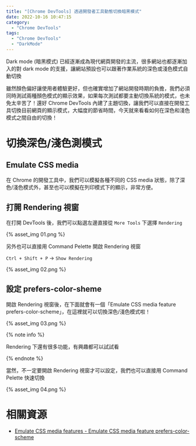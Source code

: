 ```yaml
---
title: "[Chrome DevTools] 透過開發者工具動態切換暗黑模式"
date: 2022-10-16 10:47:15
category:
  - "Chrome DevTools"
tags:
  - "Chrome DevTools"
  - "DarkMode"
---
```


Dark mode (暗黑模式) 已經逐漸成為現代網頁開發的主流，很多網站也都逐漸加入的對 dark mode 的支援，讓網站預設也可以跟著作業系統的深色或淺色模式自動切換

雖然顏色偏好讓使用者體驗更好，但也確實增加了網站開發時期的負擔，我們必須同時測試兩種顏色模式的顯示效果，如果每次測試都要主動切換系統的模式，也未免太辛苦了！還好 Chrome DevTools 內建了主題切換，讓我們可以直接在開發工具切換目前網頁的顯示模式，大幅度的節省時間，今天就來看看如何在深色和淺色模式之間自由的切換！

<!-- more -->

# 切換深色/淺色測模式

## Emulate CSS media

在 Chrome 的開發工具中，我們可以模擬各種不同的 CSS media 狀態，除了深色/淺色模式外，甚至也可以模擬在列印模式下的顯示，非常方便。

## 打開 Rendering 視窗

在打開 DevTools 後，我們可以點選左邊直接從 `More Tools` 下選擇 `Rendering`

{% asset_img 01.png %}

另外也可以直接用 Command Pelette 開啟 Rendering 視窗

`Ctrl + Shift + P` -> `Show Rendering` 

{% asset_img 02.png %}

## 設定 prefers-color-sheme

開啟 Rendering 視窗後，在下面就會有一個「Emulate CSS media feature prefers-color-scheme」，在這裡就可以切換深色/淺色模式啦！

{% asset_img 03.png %}

{% note info %}

Rendering 下還有很多功能，有興趣都可以試試看

{% endnote %}

當然，不一定要開啟 Rendering 視窗才可以設定，我們也可以直接用 Command Pelette 快速切換

{% asset_img 04.png %}

# 相關資源

- [Emulate CSS media features - Emulate CSS media feature prefers-color-scheme](https://developer.chrome.com/docs/devtools/rendering/emulate-css/#emulate-css-media-feature-prefers-color-scheme)
